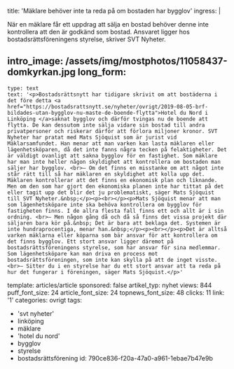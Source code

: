 title: 'Mäklare behöver inte ta reda på om bostaden har bygglov'
ingress: |
  <p>När en mäklare får ett uppdrag att sälja en bostad behöver denne inte kontrollera att den är godkänd som bostad. Ansvaret ligger hos bostadsrättsföreningens styrelse, skriver SVT Nyheter.
  </p>
  
intro_image: /assets/img/mostphotos/11058437-domkyrkan.jpg
long_form:
  -
    type: text
    text: '<p>Bostadsrättsnytt har tidigare skrivit om att bostäderna i det före detta <a href="https://bostadsrattsnytt.se/nyheter/ovrigt/2019-08-05-brf-bildades-utan-bygglov-nu-maste-de-boende-flytta">Hotel du Nord i Linköping </a>saknat bygglov och därför tvingas nu de boende att flytta. De kan dessutom inte sälja vidare sin bostad till andra privatpersoner och riskerar därför att förlora miljoner kronor. SVT Nyheter har pratat med Mats Sjöquist som är jurist vid Mäklarsamfundet. Han menar att man varken kan lasta mäklaren eller lägenhetsköparen, då det inte fanns några tecken på felaktigheter. Det är väldigt ovanligt att sakna bygglov för en fastighet. Som mäklare har man inte heller någon skyldighet att kontrollera om bostaden man säljer har bygglov. <br>– Om det finns en misstanke om att något inte står rätt till så har mäklaren en skyldighet att kolla upp det. Mäklaren kontrollerar att det finns en ekonomisk plan och liknande. Men om den som har gjort den ekonomiska planen inte har tittat på det eller tagit upp det blir det ju problematiskt, säger Mats Sjöquist till SVT Nyheter.&nbsp;</p><p><br></p><p>Mats Sjöquist menar att man som lägenhetsköpare inte ska behöva kontrollera om bygglov för fastigheten finns. I de allra flesta fall finns ett och allt är i sin ordning. <br>– Men någon gång då och då så finns det vissa projekt där säljaren bara kör på.&nbsp; Det är bara att beklaga det. Systemen är inte hundraprocentiga, menar han.&nbsp;</p><p><br></p><p>Det är alltså varken mäklarna eller köparna som bär ansvar för att kontrollera om det finns bygglov. Ett stort ansvar ligger däremot på bostadsrättsföreningens styrelse, som har ansvar för sina medlemmar. Som lägenhetsköpare kan man driva en process mot bostadsrättsföreningen, som inte kan skylla på att de inget visste. <br>– Sitter du i en styrelse har du ett stort ansvar att ta reda på hur det fungerar i föreningen, säger Mats Sjöquist.</p>'
template: articles/article
sponsored: false
artikel_typ: nyhet
views: 844
puff_font_size: 24
article_font_size: 24
topnews_font_size: 48
clicks: 11
link: '1'
categories: ovrigt
tags:
  - 'svt nyheter'
  - linköping
  - mäklare
  - 'hotel du nord'
  - bygglov
  - styrelse
  - bostadsrättsförening
id: 790ce836-f20a-47a0-a961-1ebae7b47e9b
